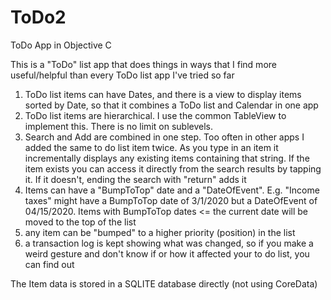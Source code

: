 # ToDo2
ToDo App in Objective C

This is a "ToDo" list app that does things in ways that I find more useful/helpful than every ToDo list app I've tried so far

1. ToDo list items can have Dates, and there is a view to display items sorted by Date, so that it combines a ToDo list
   and Calendar in one app
2. ToDo list items are hierarchical.  I use the common TableView to implement this.  There is no limit on sublevels.
3. Search and Add are combined in one step.  Too often in other apps I added the same to do list item twice.  As you
   type in an item it incrementally displays any existing items containing that string.  If the item exists you can
   access it directly from the search results by tapping it.  If it doesn't, ending the search with "return" adds it
4. Items can have a "BumpToTop" date and a "DateOfEvent".  E.g. "Income taxes" might have a BumpToTop date of 3/1/2020
   but a DateOfEvent of 04/15/2020.  Items with BumpToTop dates <= the current date will be moved to the top of the list
5. any item can be "bumped" to a higher priority (position) in the list
6. a transaction log is kept showing what was changed, so if you make a weird gesture and don't know if or how it affected
   your to do list, you can find out
   
The Item data is stored in a SQLITE database directly (not using CoreData)
